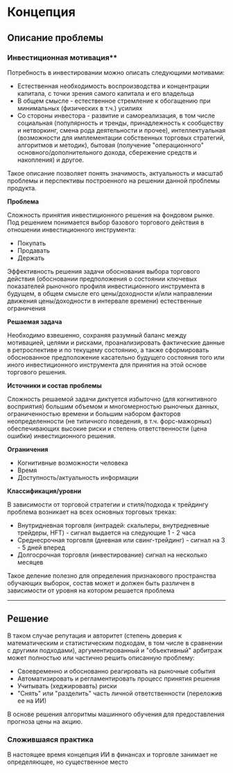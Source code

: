 # Концепция

## Описание проблемы

### Инвестиционная мотивация**

Потребность в инвестировании можно описать следующими мотивами:

* Естественная необходимость воспроизводства и концентрации капитала, с точки зрения самого капитала и его владельца
* В общем смысле - естественное стремление к обогащению при минимальных (физических в т.ч.) усилиях 
* Со стороны инвестора - развитие и самореализация, в том числе социальная (популярность и тренды, принадлежность к 
сообществу и нетворкинг, смена рода деятельности и прочее), интеллектуальная (возможности для имплементации собственных 
торговых стратегий, алгоритмов и методик), бытовая (получение "операционного" основного/дополнительного дохода, сбережение 
средств и накопления) и другое.

Такое описание позволяет понять значимость, актуальность и масштаб проблемы и перспективы построенного на решении 
данной проблемы продукта. 

**Проблема** 

Сложность принятия инвестиционного решения на фондовом рынке. Под решением понимается выбор базового 
торгового действия в отношении инвестиционного инструмента:

* Покупать
* Продавать
* Держать

Эффективность решения задачи обоснования выбора торгового действия (обосновании предположения о 
состоянии ключевых показателей рыночного профиля инвестиционного инструмента в будущем, в общем смысле его 
цены/доходности и/или направлении движения цены/доходности в интервале времени) естественные ограничения 

**Решаемая задача**

Необходимо взвешенно, сохраняя разумный баланс между мотивацией, целями и рисками, проанализировать фактические данные
в ретроспективе и по текущему состоянию, а также сформировать обоснованное предположение касательно будущего состояния 
того или иного инвестиционного инструмента для принятия на этой основе торгового решения.

**Источники и состав проблемы**

Сложность решаемой задачи диктуется избыточно (для когнитивного восприятия) большим объемом и многомерностью рыночных данных, ограниченностью времени и большим набором факторов неопределенности (не типичного поведения, в т.ч. форс-мажорных) обеспечивающих высокие риски и степень ответственности (цена ошибки) инвестиционного решения.

**Ограничения**

* Когнитивные возможности человека
* Время
* Доступность/актуальность информации

**Классификация/уровни**

В зависимости от торговой стратегии и стиля/подхода к трейдингу проблема возникает на всех основных торговых треках:

* Внутридневная торговля (интрадей: скальперы, внутредневные трейдеры, HFT) - сигнал выдается на следующие 1 - 2 часа
* Среднесрочная торговля (дневная или свинг-трейдинг) - сигнал на 3 - 5 дней вперед
* Долгосрочная торговля (инвестирование) сигнал на несколько месяцев

Такое деление полезно для определения признакового пространства обучающих выборок, состав может и должен быть различен в
зависимости от уровня на котором решается проблема

<hr>

## Решение

В таком случае репутация и авторитет (степень доверия к математическим и статистическим подходам, в том числе в сравнении с другими подходами), аргументированный и "объективный" арбитраж может полностью или частично решить описанную проблему:

* Своевременно и обоснованно реагировать на рыночные события 
* Автоматизировать и регламентировать процесс принятия решения
* Учитывать (хеджировавть) риски
* "Снять" или "разделить" часть личной ответственности (переложив ее на ИИ)

В основе решения алгоритмы машинного обучения для предоставления прогноза цены на акцию.

### Сложившаяся практика

В настоящее время концепция ИИ в финансах и торговле занимает не определяющее, но существенное место
